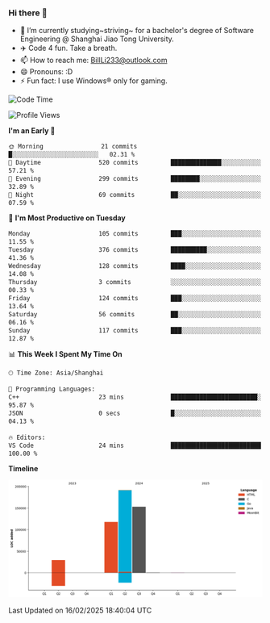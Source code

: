 ### Hi there 👋
- 🌱 I’m currently studying~striving~ for a bachelor's degree of Software Engineering @ Shanghai Jiao Tong University.
- ✈️ Code 4 fun. Take a breath.
- 📫 How to reach me: BillLi233@outlook.com
- 😄 Pronouns: :D
- ⚡ Fun fact: I use Windows® only for gaming.

<!--START_SECTION:waka-->
![Code Time](http://img.shields.io/badge/Code%20Time-427%20hrs%2045%20mins-blue)

![Profile Views](http://img.shields.io/badge/Profile%20Views-4-blue)

**I'm an Early 🐤** 

```text
🌞 Morning                21 commits          █░░░░░░░░░░░░░░░░░░░░░░░░   02.31 % 
🌆 Daytime                520 commits         ██████████████░░░░░░░░░░░   57.21 % 
🌃 Evening                299 commits         ████████░░░░░░░░░░░░░░░░░   32.89 % 
🌙 Night                  69 commits          ██░░░░░░░░░░░░░░░░░░░░░░░   07.59 % 
```
📅 **I'm Most Productive on Tuesday** 

```text
Monday                   105 commits         ███░░░░░░░░░░░░░░░░░░░░░░   11.55 % 
Tuesday                  376 commits         ██████████░░░░░░░░░░░░░░░   41.36 % 
Wednesday                128 commits         ████░░░░░░░░░░░░░░░░░░░░░   14.08 % 
Thursday                 3 commits           ░░░░░░░░░░░░░░░░░░░░░░░░░   00.33 % 
Friday                   124 commits         ███░░░░░░░░░░░░░░░░░░░░░░   13.64 % 
Saturday                 56 commits          ██░░░░░░░░░░░░░░░░░░░░░░░   06.16 % 
Sunday                   117 commits         ███░░░░░░░░░░░░░░░░░░░░░░   12.87 % 
```


📊 **This Week I Spent My Time On** 

```text
🕑︎ Time Zone: Asia/Shanghai

💬 Programming Languages: 
C++                      23 mins             ████████████████████████░   95.87 % 
JSON                     0 secs              █░░░░░░░░░░░░░░░░░░░░░░░░   04.13 % 

🔥 Editors: 
VS Code                  24 mins             █████████████████████████   100.00 % 
```

**Timeline**

![Lines of Code chart](https://raw.githubusercontent.com/GMH233/GMH233/main/assets/bar_graph.png)


 Last Updated on 16/02/2025 18:40:04 UTC
<!--END_SECTION:waka-->

<!--
**GMH233/GMH233** is a ✨ _special_ ✨ repository because its `README.md` (this file) appears on your GitHub profile.

Here are some ideas to get you started:

- 🔭 I’m currently working on ...
- 🌱 I’m currently learning ...
- 👯 I’m looking to collaborate on ...
- 🤔 I’m looking for help with ...
- 💬 Ask me about ...
- 📫 How to reach me: ...
- 😄 Pronouns: ...
- ⚡ Fun fact: ...
-->
